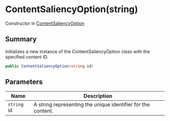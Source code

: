 # ContentSaliencyOption(string)

Constructor in [ContentSaliencyOption](yarn.saliency.contentsaliencyoption.md)

## Summary

Initializes a new instance of the ContentSaliencyOption class with the specified content ID.

```csharp
public ContentSaliencyOption(string id)
```

## Parameters

| Name        | Description                                                  |
| ----------- | ------------------------------------------------------------ |
| `string` id | A string representing the unique identifier for the content. |
